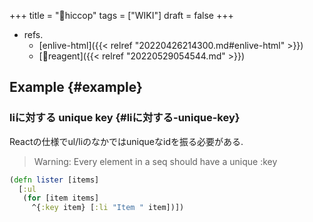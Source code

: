 +++
title = "📝hiccop"
tags = ["WIKI"]
draft = false
+++

-   refs.
    -   [enlive-html]({{< relref "20220426214300.md#enlive-html" >}})
    -   [📝reagent]({{< relref "20220529054544.md" >}})


## Example {#example}


### liに対する unique key {#liに対する-unique-key}

Reactの仕様でul/liのなかではuniqueなidを振る必要がある.

> Warning: Every element in a seq should have a unique :key

```clojure
(defn lister [items]
  [:ul
   (for [item items]
     ^{:key item} [:li "Item " item])])
```
